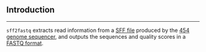 Introduction
------------

* * *

`sff2fastq` extracts read information from a 
[SFF file](http://en.wikipedia.org/wiki/Standard_Flowgram_Format) 
produced by the [454](http://en.wikipedia.org/wiki/454_Life_Sciences) 
[genome sequencer](http://454.com/products-solutions/system-benefits.asp),
and outputs the sequences and quality scores in a 
[FASTQ format](http://en.wikipedia.org/wiki/FASTQ_format).
